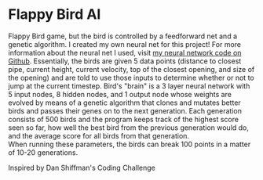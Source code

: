 # Flappy Bird AI
Flappy Bird game, but the bird is controlled by a feedforward net and a genetic algorithm.
I created my own neural net for this project! For more information about the neural net I used, visit [my neural network code on Github](https://github.com/singhalmanu9/neuralnet).
Essentially, the birds are given 5 data points (distance to closest pipe, current height, current velocity, top of the closest opening, and size of the opening) and are told to use those inputs to determine whether or not to jump at the current timestep. Bird's "brain" is a 3 layer neural network with 5 input nodes, 8 hidden nodes, and 1 output node whose weights are evolved by means of a genetic algorithm that clones and mutates better birds and passes their genes on to the next generation. Each generation consists of 500 birds and the program keeps track of the highest score seen so far, how well the best bird from the previous generation would do, and the average score for all birds from that generation.  
When running these parameters, the birds can break 100 points in a matter of 10-20 generations.

Inspired by Dan Shiffman's Coding Challenge
